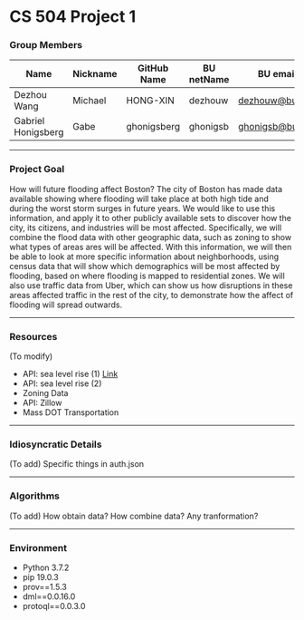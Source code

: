 # CS 504 Project 1
### Group Members
|Name              |Nickname |GitHub Name|BU netName |BU email       |
|------------------|---------|-----------|-----------|---------------|
|Dezhou Wang       |Michael  |HONG-XIN   |dezhouw    |dezhouw@bu.edu |
|Gabriel Honigsberg|Gabe     |ghonigsberg|ghonigsb   |ghonigsb@bu.edu|

---

### Project Goal
How  will future flooding affect Boston?
The city of Boston has made data available showing where flooding will take place at both high tide and during the worst storm surges in future years. We would like to use this information, and apply it to other publicly available sets to discover how the city, its citizens, and industries will be most affected. Specifically, we will combine the flood data with other geographic data, such as zoning to show what types of areas ares will be affected. With this information, we will then be able to look at more specific information about neighborhoods, using census data that will show which demographics will be most affected by flooding, based on where flooding is mapped to residential zones. We will also use traffic data from Uber, which can show us how disruptions in these areas affected traffic in the rest of the city, to demonstrate how the affect of flooding will spread outwards.

---

### Resources
(To modify)
* API: sea level rise (1) [Link](http://bostonopendata-boston.opendata.arcgis.com/datasets/9inch-sea-level-rise-1pct-annual-flood?geometry=-71.151%2C42.334%2C-70.931%2C42.379&selectedAttribute=Shape__Area)
* API: sea level rise (2)
* Zoning Data
* API: Zillow
* Mass DOT Transportation

---

### Idiosyncratic Details
(To add) Specific things in auth.json

---

### Algorithms
(To add) How obtain data? How combine data? Any tranformation?

---

### Environment
* Python 3.7.2
* pip 19.0.3
* prov==1.5.3
* dml==0.0.16.0
* protoql==0.0.3.0
